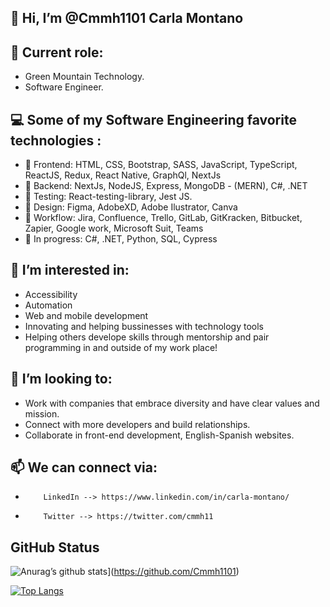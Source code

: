 ## 👋 Hi, I’m @Cmmh1101 Carla Montano

## 💞️ Current role:
   - Green Mountain Technology.
   - Software Engineer. 

## 💻 Some of my Software Engineering favorite technologies : 
   - 🌱 Frontend: HTML, CSS, Bootstrap, SASS, JavaScript, TypeScript, ReactJS, Redux, React Native, GraphQl, NextJs
   - 🌱 Backend: NextJs, NodeJS, Express, MongoDB - (MERN), C#, .NET
   - 🌱 Testing: React-testing-library, Jest JS.
   - 🌱 Design: Figma, AdobeXD, Adobe Ilustrator, Canva 
   - 🌱 Workflow: Jira, Confluence, Trello, GitLab, GitKracken, Bitbucket, Zapier, Google work, Microsoft Suit, Teams
   - 🌱 In progress: C#, .NET, Python, SQL, Cypress

## 👀 I’m interested in:
   - Accessibility
   - Automation
   - Web and mobile development
   - Innovating and helping bussinesses with technology tools
   - Helping others develope skills through mentorship and pair programming in and outside of my work place!
 
## 💞️ I’m looking to:
   - Work with companies that embrace diversity and have clear values and mission. 
   - Connect with more developers and build relationships.
   - Collaborate in front-end development, English-Spanish websites. 


## 📫 We can connect via: 

-         LinkedIn --> https://www.linkedin.com/in/carla-montano/ 
-         Twitter --> https://twitter.com/cmmh11

## GitHub Status

![Anurag’s github stats](https://github-readme-stats.vercel.app/api?username=yushi1007)](https://github.com/Cmmh1101)

[![Top Langs](https://github-readme-stats.vercel.app/api/top-langs/?username=yushi1007&layout=compact)](https://github.com/Cmmh1101)
<!---
Cmmh1101/Cmmh1101 is a ✨ special ✨ repository because its `README.md` (this file) appears on your GitHub profile.
You can click the Preview link to take a look at your changes.
--->

